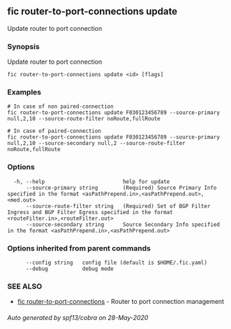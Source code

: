 ## fic router-to-port-connections update

Update router to port connection

### Synopsis

Update router to port connection

```
fic router-to-port-connections update <id> [flags]
```

### Examples

```
# In case of non paired-connection 
fic router-to-port-connections update F030123456789 --source-primary null,2,10 --source-route-filter noRoute,fullRoute 

# In case of paired-connection 
fic router-to-port-connections update F030123456789 --source-primary null,2,10 --source-secondary null,2 --source-route-filter noRoute,fullRoute
```

### Options

```
  -h, --help                         help for update
      --source-primary string        (Required) Source Primary Info specified in the format <asPathPrepend.in>,<asPathPrepend.out>,<med.out>
      --source-route-filter string   (Required) Set of BGP Filter Ingress and BGP Filter Egress specified in the format <routeFilter.in>,<routeFilter.out>
      --source-secondary string      Source Secondary Info specified in the format <asPathPrepend.in>,<asPathPrepend.out>
```

### Options inherited from parent commands

```
      --config string   config file (default is $HOME/.fic.yaml)
      --debug           debug mode
```

### SEE ALSO

* [fic router-to-port-connections](fic_router-to-port-connections.md)	 - Router to port connection management

###### Auto generated by spf13/cobra on 28-May-2020
